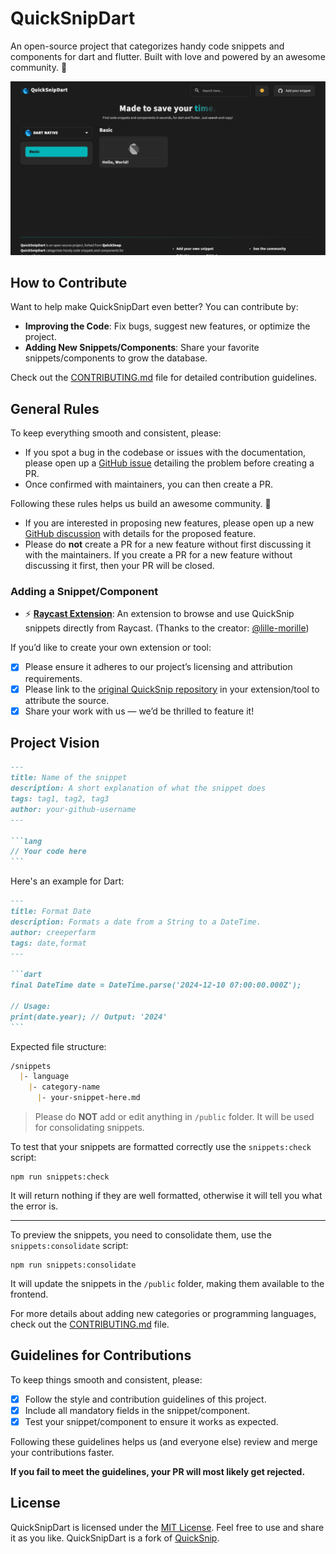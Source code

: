 # QuickSnipDart

An open-source project that categorizes handy code snippets and components for dart and flutter. Built with love and powered by an awesome community. 🚀

![Website preview](/public/preview.png)

## How to Contribute

Want to help make QuickSnipDart even better? You can contribute by:

- **Improving the Code**: Fix bugs, suggest new features, or optimize the project.
- **Adding New Snippets/Components**: Share your favorite snippets/components to grow the database.

Check out the [CONTRIBUTING.md](/CONTRIBUTING.md) file for detailed contribution guidelines.

## General Rules

To keep everything smooth and consistent, please:

- If you spot a bug in the codebase or issues with the documentation, please open up a [GitHub issue](https://github.com/mymangatheque/quicksnipdart/issues) detailing the problem before creating a PR.
- Once confirmed with maintainers, you can then create a PR.

Following these rules helps us build an awesome community. 🚀

- If you are interested in proposing new features, please open up a new [GitHub discussion](https://github.com/mymangatheque/quicksnipdart/discussions) with details for the proposed feature.
- Please do **not** create a PR for a new feature without first discussing it with the maintainers. If you create a PR for a new feature without discussing it first, then your PR will be closed.

### Adding a Snippet/Component

- ⚡️ [**Raycast Extension**](https://www.raycast.com/anders_morille/quicksnip): An extension to browse and use QuickSnip snippets directly from Raycast. (Thanks to the creator: [@lille-morille](https://github.com/lille-morille))

If you’d like to create your own extension or tool:

- [x] Please ensure it adheres to our project’s licensing and attribution requirements.
- [x] Please link to the [original QuickSnip repository](https://github.com/dostonnabotov/quicksnip) in your extension/tool to attribute the source.
- [x] Share your work with us — we’d be thrilled to feature it!

## Project Vision

````md
---
title: Name of the snippet
description: A short explanation of what the snippet does
tags: tag1, tag2, tag3
author: your-github-username
---

```lang
// Your code here
```
````

Here's an example for Dart:

````md
---
title: Format Date
description: Formats a date from a String to a DateTime.
author: creeperfarm
tags: date,format
---

```dart
final DateTime date = DateTime.parse('2024-12-10 07:00:00.000Z');

// Usage:
print(date.year); // Output: '2024'
```
````

Expected file structure:

```md
/snippets
  |- language
    |- category-name
      |- your-snippet-here.md
```

> Please do **NOT** add or edit anything in `/public` folder. It will be used for consolidating snippets.

To test that your snippets are formatted correctly use the `snippets:check` script:

```
npm run snippets:check
```

It will return nothing if they are well formatted, otherwise it will tell you what the error is.

---
To preview the snippets, you need to consolidate them, use the `snippets:consolidate` script:

```
npm run snippets:consolidate
```

It will update the snippets in the `/public` folder, making them available to the frontend.

For more details about adding new categories or programming languages, check out the [CONTRIBUTING.md](/CONTRIBUTING.md) file.

## Guidelines for Contributions

To keep things smooth and consistent, please:

- [x] Follow the style and contribution guidelines of this project.
- [x] Include all mandatory fields in the snippet/component.
- [x] Test your snippet/component to ensure it works as expected.

Following these guidelines helps us (and everyone else) review and merge your contributions faster.

**If you fail to meet the guidelines, your PR will most likely get rejected.**

## License

QuickSnipDart is licensed under the [MIT License](/LICENSE). Feel free to use and share it as you like. QuickSnipDart is a fork of <a href="https://github.com/dostonnabotov/quicksnip">QuickSnip</a>.
